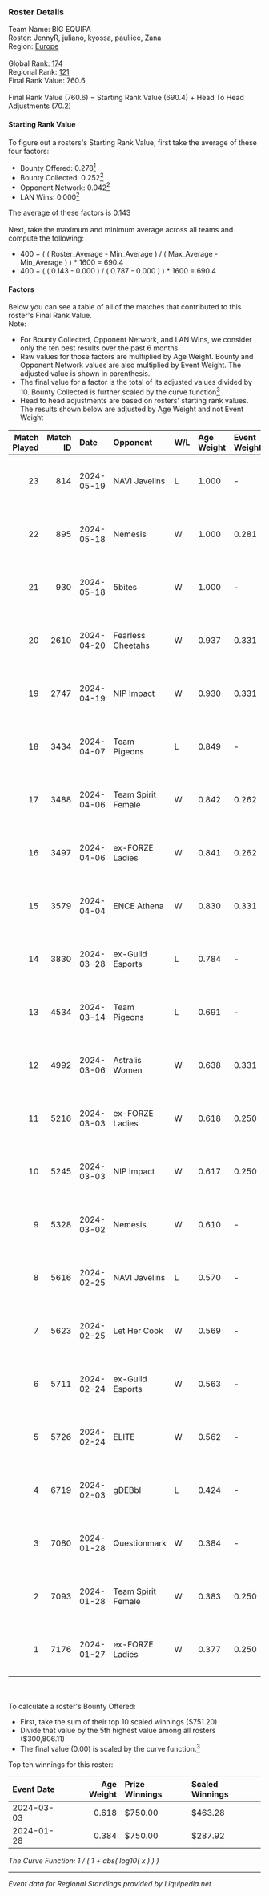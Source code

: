 ### Roster Details<br />
Team Name: BIG EQUIPA<br />
Roster: JennyR, juliano, kyossa, pauliiee, Zana<br />
Region: [Europe]( ../standings_europe.md)<br />
<br />
Global Rank: [174](../standings_global.md)<br />
Regional Rank: [121]( ../standings_europe.md)<br />
Final Rank Value:  760.6<br />
<br />
Final Rank Value (760.6) = Starting Rank Value (690.4) + Head To Head Adjustments (70.2)<br />

#### Starting Rank Value<br />
To figure out a rosters's Starting Rank Value, first take the average of these four factors:<br />
- Bounty Offered: 0.278[<sup>1</sup>](#table2)
- Bounty Collected: 0.252[<sup>2</sup>](#table1)
- Opponent Network: 0.042[<sup>2</sup>](#table1)
- LAN Wins: 0.000[<sup>2</sup>](#table1)

The average of these factors is 0.143<br />
<br />
Next, take the maximum and minimum average across all teams and compute the following:<br />
- 400 + ( ( Roster_Average - Min_Average ) / ( Max_Average - Min_Average ) ) * 1600 = 690.4
- 400 + ( ( 0.143 - 0.000 ) / ( 0.787 - 0.000 ) ) * 1600 = 690.4


#### Factors<br />
Below you can see a table of all of the matches that contributed to this roster's Final Rank Value.<br />
Note:<br />

- For Bounty Collected, Opponent Network, and LAN Wins, we consider only the ten best results over the past 6 months.
- Raw values for those factors are multiplied by Age Weight. Bounty and Opponent Network values are also multiplied by Event Weight. The adjusted value is shown in parenthesis.
- The final value for a factor is the total of its adjusted values divided by 10. Bounty Collected is further scaled by the curve function[<sup>3</sup>](#curveFunction)
- Head to head adjustments are based on rosters' starting rank values. The results shown below are adjusted by Age Weight and not Event Weight
<span id="table1"></span><br />


| Match Played | Match ID | Date       | Opponent           | W/L | Age Weight | Event Weight | Bounty Collected | Opponent Network | LAN Wins  | H2H Adj. | Roster                                  |
| -: | -: | :- | :- | :- | :- | :- | :- | :- | :- | -: | :- |
|           23 |      814 | 2024-05-19 | NAVI Javelins      | L   | 1.000      | -            | -                | -                | -         |   -12.24 | JennyR, juliano, kyossa, pauliiee, Zana |
|           22 |      895 | 2024-05-18 | Nemesis            | W   | 1.000      | 0.281        | -                | 0.102 (0.029)    | 0 (0.000) |     6.46 | JennyR, juliano, kyossa, pauliiee, Zana |
|           21 |      930 | 2024-05-18 | 5bites             | W   | 1.000      | -            | -                | -                | 0 (0.000) |     3.34 | JennyR, juliano, kyossa, pauliiee, Zana |
|           20 |     2610 | 2024-04-20 | Fearless Cheetahs  | W   | 0.937      | 0.331        | 0.006 (0.002)    | 0.149 (0.046)    | 0 (0.000) |    13.28 | JennyR, juliano, kyossa, pauliiee, Zana |
|           19 |     2747 | 2024-04-19 | NIP Impact         | W   | 0.930      | 0.331        | 0.007 (0.002)    | 0.303 (0.093)    | 0 (0.000) |    13.19 | JennyR, juliano, kyossa, pauliiee, Zana |
|           18 |     3434 | 2024-04-07 | Team Pigeons       | L   | 0.849      | -            | -                | -                | -         |   -11.39 | JennyR, juliano, kyossa, pauliiee, Zana |
|           17 |     3488 | 2024-04-06 | Team Spirit Female | W   | 0.842      | 0.262        | 0.005 (0.001)    | 0.216 (0.048)    | 0 (0.000) |    11.00 | JennyR, juliano, kyossa, pauliiee, Zana |
|           16 |     3497 | 2024-04-06 | ex-FORZE Ladies    | W   | 0.841      | 0.262        | 0.005 (0.001)    | 0.164 (0.036)    | 0 (0.000) |    10.21 | JennyR, juliano, kyossa, pauliiee, Zana |
|           15 |     3579 | 2024-04-04 | ENCE Athena        | W   | 0.830      | 0.331        | 0.004 (0.001)    | 0.215 (0.059)    | 0 (0.000) |    11.43 | JennyR, juliano, kyossa, pauliiee, Zana |
|           14 |     3830 | 2024-03-28 | ex-Guild Esports   | L   | 0.784      | -            | -                | -                | -         |   -12.72 | JennyR, juliano, kyossa, pauliiee, Zana |
|           13 |     4534 | 2024-03-14 | Team Pigeons       | L   | 0.691      | -            | -                | -                | -         |   -10.09 | JennyR, juliano, kyossa, pauliiee, Zana |
|           12 |     4992 | 2024-03-06 | Astralis Women     | W   | 0.638      | 0.331        | 0.003 (0.001)    | -                | 0 (0.000) |     6.94 | JennyR, juliano, kyossa, pauliiee, Zana |
|           11 |     5216 | 2024-03-03 | ex-FORZE Ladies    | W   | 0.618      | 0.250        | 0.005 (0.001)    | 0.164 (0.025)    | 0 (0.000) |     8.21 | JennyR, juliano, kyossa, pauliiee, Zana |
|           10 |     5245 | 2024-03-03 | NIP Impact         | W   | 0.617      | 0.250        | 0.007 (0.001)    | 0.303 (0.047)    | 0 (0.000) |     8.73 | JennyR, juliano, kyossa, pauliiee, Zana |
|            9 |     5328 | 2024-03-02 | Nemesis            | W   | 0.610      | -            | -                | -                | -         |     7.16 | JennyR, juliano, kyossa, pauliiee, Zana |
|            8 |     5616 | 2024-02-25 | NAVI Javelins      | L   | 0.570      | -            | -                | -                | -         |    -6.75 | JennyR, juliano, kyossa, pauliiee, Zana |
|            7 |     5623 | 2024-02-25 | Let Her Cook       | W   | 0.569      | -            | -                | -                | -         |     5.40 | JennyR, juliano, kyossa, pauliiee, Zana |
|            6 |     5711 | 2024-02-24 | ex-Guild Esports   | W   | 0.563      | -            | -                | -                | -         |     9.23 | JennyR, juliano, kyossa, pauliiee, Zana |
|            5 |     5726 | 2024-02-24 | ELITE              | W   | 0.562      | -            | -                | -                | -         |     2.81 | JennyR, juliano, kyossa, pauliiee, Zana |
|            4 |     6719 | 2024-02-03 | gDEBbl             | L   | 0.424      | -            | -                | -                | -         |   -10.20 | JennyR, juliano, kyossa, pauliiee, Zana |
|            3 |     7080 | 2024-01-28 | Questionmark       | W   | 0.384      | -            | -                | -                | -         |     4.72 | JennyR, juliano, kyossa, pauliiee, Zana |
|            2 |     7093 | 2024-01-28 | Team Spirit Female | W   | 0.383      | 0.250        | 0.005 (0.001)    | 0.216 (0.021)    | -         |     5.79 | JennyR, juliano, kyossa, pauliiee, Zana |
|            1 |     7176 | 2024-01-27 | ex-FORZE Ladies    | W   | 0.377      | 0.250        | 0.005 (0.000)    | 0.164 (0.015)    | -         |     5.72 | JennyR, juliano, kyossa, pauliiee, Zana |

<br />
<span id="table2"></span><br />
To calculate a roster's Bounty Offered:<br />

- First, take the sum of their top 10 scaled winnings ($751.20)
- Divide that value by the 5th highest value among all rosters ($300,806.11)
- The final value (0.00) is scaled by the curve function.[<sup>3</sup>](#curveFunction)

Top ten winnings for this roster:<br />

| Event Date | Age Weight | Prize Winnings | Scaled Winnings |
| :- | -: | :- | :- |
| 2024-03-03 |      0.618 | $750.00        | $463.28         |
| 2024-01-28 |      0.384 | $750.00        | $287.92         |


<span id="curveFunction"></span>_The Curve Function: 1 / ( 1 + abs( log10( x ) ) )_<br />

---
_Event data for Regional Standings provided by Liquipedia.net_<br />
